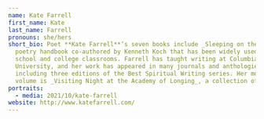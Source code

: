 ```yaml
---
name: Kate Farrell
first_name: Kate
last_name: Farrell
pronouns: she/hers
short_bio: Poet **Kate Farrell**’s seven books include _Sleeping on the Wing_, a
  poetry handbook co-authored by Kenneth Koch that has been widely used in high
  school and college classrooms. Farrell has taught writing at Columbia
  University, and her work has appeared in many journals and anthologies,
  including three editions of the Best Spiritual Writing series. Her most recent
  volume is _Visiting Night at the Academy of Longing_, a collection of poems.
portraits:
  - media: 2021/10/kate-farrell
website: http://www.katefarrell.com/
---
```

